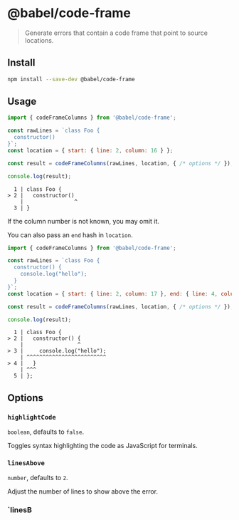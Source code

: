 # @babel/code-frame

> Generate errors that contain a code frame that point to source locations.

## Install

```sh
npm install --save-dev @babel/code-frame
```

## Usage

```js
import { codeFrameColumns } from '@babel/code-frame';

const rawLines = `class Foo {
  constructor()
}`;
const location = { start: { line: 2, column: 16 } };

const result = codeFrameColumns(rawLines, location, { /* options */ });

console.log(result);
```

```
  1 | class Foo {
> 2 |   constructor()
    |                ^
  3 | }
```

If the column number is not known, you may omit it.

You can also pass an `end` hash in `location`.

```js
import { codeFrameColumns } from '@babel/code-frame';

const rawLines = `class Foo {
  constructor() {
    console.log("hello");
  }
}`;
const location = { start: { line: 2, column: 17 }, end: { line: 4, column: 3 } };

const result = codeFrameColumns(rawLines, location, { /* options */ });

console.log(result);
```

```
  1 | class Foo {
> 2 |   constructor() {
    |                 ^
> 3 |     console.log("hello");
    | ^^^^^^^^^^^^^^^^^^^^^^^^^
> 4 |   }
    | ^^^
  5 | };
```

## Options

### `highlightCode`

`boolean`, defaults to `false`.

Toggles syntax highlighting the code as JavaScript for terminals.


### `linesAbove`

`number`, defaults to `2`.

Adjust the number of lines to show above the error.

### `linesB
